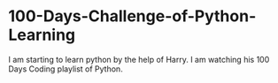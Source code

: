 # 100-Days-Challenge-of-Python-Learning
I am starting to learn python by the help of Harry. I am watching his 100 Days Coding playlist of Python.
